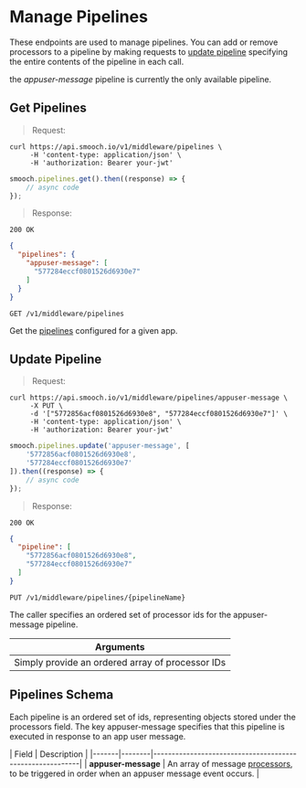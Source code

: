 # Manage Pipelines

These endpoints are used to manage pipelines. You can add or remove processors to a pipeline by making requests to [update pipeline](#update-pipeline) specifying the entire contents of the pipeline in each call.

the _appuser-message_ pipeline is currently the only available pipeline.

## Get Pipelines

> Request:

```shell
curl https://api.smooch.io/v1/middleware/pipelines \
     -H 'content-type: application/json' \
     -H 'authorization: Bearer your-jwt'
```

```js
smooch.pipelines.get().then((response) => {
    // async code
});
```

> Response:

```
200 OK
```
```json
{
  "pipelines": {
    "appuser-message": [
      "577284eccf0801526d6930e7"
    ]
  }
}
```

<api>`GET /v1/middleware/pipelines`</api>

Get the [pipelines](#pipelines-schema) configured for a given app.

## Update Pipeline

> Request:

```shell
curl https://api.smooch.io/v1/middleware/pipelines/appuser-message \
     -X PUT \
     -d '["5772856acf0801526d6930e8", "577284eccf0801526d6930e7"]' \
     -H 'content-type: application/json' \
     -H 'authorization: Bearer your-jwt'
```

```js
smooch.pipelines.update('appuser-message', [
    '5772856acf0801526d6930e8',
    '577284eccf0801526d6930e7'
]).then((response) => {
    // async code
});
```

> Response:

```
200 OK
```
```json
{
  "pipeline": [
    "5772856acf0801526d6930e8",
    "577284eccf0801526d6930e7"
  ]
}
```

<api>`PUT /v1/middleware/pipelines/{pipelineName}`</api>

The caller specifies an ordered set of processor ids for the appuser-message pipeline.


| **Arguments**             |
|---------------------------|
| Simply provide an ordered array of processor IDs |

## Pipelines Schema

Each pipeline is an ordered set of ids, representing objects stored under the processors field. The key appuser-message specifies that this pipeline is executed in response to an app user message.

| Field | Description |
|-------|--------|----------------------------------------------------------|
| **appuser-message**  | An array of message [processors](#processor-schema), to be triggered in order when an appuser message event occurs. |
